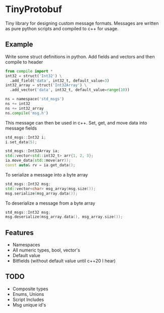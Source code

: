 # TinyProtobuf

Tiny library for designing custom message formats. Messages are written as pure python scripts and compiled to c++ for usage.

## Example

Write some struct definitions in python. Add fields and vectors and then compile to header

```py
from compile import *
int32 = struct('Int32') \
  .add_field('data', int32_t, default_value=3)
int32_array = struct('Int32Array') \
  .add_vector('data', int32_t, default_value=range(10))

ns = namespace('std_msgs')
ns += int32
ns += int32_array
ns.compile('msg.h')
```

This message can then be used in c++. Set, get, and move data into message fields

```cpp
std_msgs::Int32 i;
i.set_data(5);

std_msgs::Int32Array ia;
std::vector<std::int32_t> arr{1, 2, 3};
ia.move_data(std::move(arr));
const auto& rv = ia.get_data();
```

To serialize a message into a byte array

```cpp
std_msgs::Int32 msg;
std::vector<char> msg_array(msg.size());
msg.serialize(msg_array.data());
```

To deserialize a message from a byte array

```cpp
std_msgs::Int32 msg;
msg.deserialize(msg_array.data(), msg_array.size());
```

## Features

- Namespaces
- All numeric types, bool, vector's
- Default value
- Bitfields (without default value until c++20 I hear)

## TODO

- Composite types
- Enums, Unions
- Script Includes
- Msg unique id's
